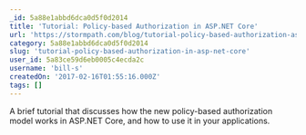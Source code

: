 ```yaml
---
_id: 5a88e1abbd6dca0d5f0d2014
title: 'Tutorial: Policy-based Authorization in ASP.NET Core'
url: 'https://stormpath.com/blog/tutorial-policy-based-authorization-asp-net-core'
category: 5a88e1abbd6dca0d5f0d2014
slug: 'tutorial-policy-based-authorization-in-asp-net-core'
user_id: 5a83ce59d6eb0005c4ecda2c
username: 'bill-s'
createdOn: '2017-02-16T01:55:16.000Z'
tags: []
---
```


A brief tutorial that discusses how the new policy-based authorization model works in ASP.NET Core, and how to use it in your applications.
